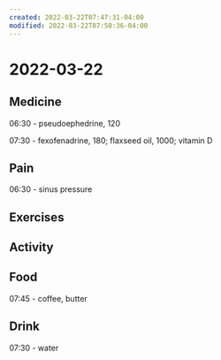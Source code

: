 ```yaml
---
created: 2022-03-22T07:47:31-04:00
modified: 2022-03-22T07:50:36-04:00
---
```


# 2022-03-22

## Medicine

06:30 - pseudoephedrine, 120

07:30 - fexofenadrine, 180; flaxseed oil, 1000; vitamin D


## Pain

06:30 - sinus pressure


## Exercises


## Activity


## Food

07:45 - coffee, butter


## Drink

07:30 - water
